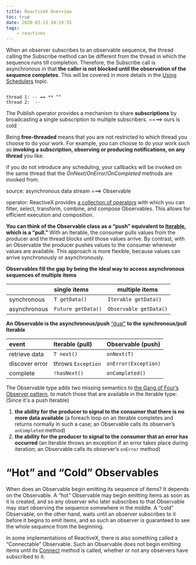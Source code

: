 ```yaml
---
title: ReactiveX Overview
toc: true
date: 2020-03-13 10:19:55
tags:
	- reactivex
---
```




When an observer subscribes to an observable sequence, the thread calling the Subscribe method can be different from the thread in which the sequence runs till completion. Therefore, the Subscribe call is asynchronous in that **the caller is not blocked until the observation of the sequence completes**. This will be covered in more details in the [Using Schedulers](https://docs.microsoft.com/en-us/previous-versions/dotnet/reactive-extensions/hh242963(v%3dvs.103)) topic.

```

thread 1: -- == ** ^^
thread 2:  --
```



 The Publish operator provides a mechanism to share **subscriptions** by broadcasting a single subscription to multiple subscribers. ====> ours is cold



Being **free-threaded** means that you are not restricted to which thread you choose to do your work. For example, you can choose to do your work such as **invoking a subscription, observing or producing notifications, on any thread** you like. 

 if you do not introduce any scheduling, your callbacks will be invoked on the same thread that the *OnNext*/*OnError*/*OnCompleted* methods are invoked from.



source: asynchronous data stream ===> Observable

operator: ReactiveX provides [a collection of operators](http://reactivex.io/documentation/operators.html) with which you can filter, select, transform, combine, and compose Observables. This allows for efficient execution and composition.



**You can think of the Observable class as a “push” equivalent to [Iterable](http://docs.oracle.com/javase/7/docs/api/java/lang/Iterable.html), which is a “pull.”** With an Iterable, the consumer pulls values from the producer and the thread blocks until those values arrive. By contrast, with an Observable the producer pushes values to the consumer whenever values are available. This approach is more flexible, because values can arrive synchronously or asynchronously.

**Observables fill the gap by being the ideal way to access asynchronous sequences of multiple items**

|              | single items       | multiple items         |
| :----------- | :----------------- | ---------------------- |
| synchronous  | `T getData()`      | `Iterable getData()`   |
| asynchronous | `Future getData()` | `Observable getData()` |

**An Observable is the asynchronous/push** [“dual”](http://en.wikipedia.org/wiki/Dual_(category_theory)) **to the synchronous/pull Iterable**

| event          | Iterable (pull)    | Observable (push)    |
| :------------- | :----------------- | :------------------- |
| retrieve data  | `T next()`         | `onNext(T)`          |
| discover error | throws `Exception` | `onError(Exception)` |
| complete       | `!hasNext()`       | `onCompleted()`      |





The Observable type adds two missing semantics to [the Gang of Four’s Observer pattern](http://en.wikipedia.org/wiki/Observer_pattern), to match those that are available in the Iterable type: (Since it's a push lterable)

1. **the ability for the producer to signal to the consumer that there is no more data available** (a foreach loop on an Iterable completes and returns normally in such a case; an Observable calls its observer’s `onCompleted` method)
2. **the ability for the producer to signal to the consumer that an error has occurred** (an Iterable throws an exception if an error takes place during iteration; an Observable calls its observer’s `onError` method)





# “Hot” and “Cold” Observables

When does an Observable begin emitting its sequence of items? It depends on the Observable. A “hot” Observable may begin emitting items as soon as it is created, and so any observer who later subscribes to that Observable may start observing the sequence somewhere in the middle. A “cold” Observable, on the other hand, waits until an observer subscribes to it before it begins to emit items, and so such an observer is guaranteed to see the whole sequence from the beginning.

In some implementations of ReactiveX, there is also something called a “Connectable” Observable. Such an Observable does not begin emitting items until its [Connect](http://reactivex.io/documentation/operators/connect.html) method is called, whether or not any observers have subscribed to it.